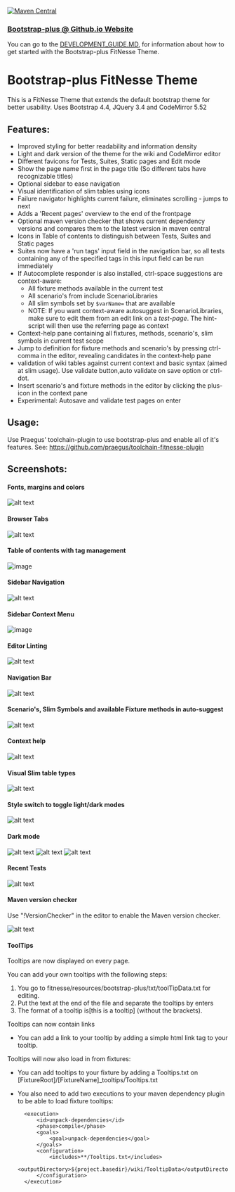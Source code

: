  [![Maven Central](https://img.shields.io/maven-central/v/nl.praegus/fitnesse-bootstrap-plus-theme.svg?maxAge=21600)](https://mvnrepository.com/artifact/com.github.tcnh/fitnesse-bootstrap-plus-theme)
 
### [Bootstrap-plus @ Github.io Website](https://praegus.github.io/fitnesse-bootstrap-plus-theme/)

You can go to the [DEVELOPMENT_GUIDE.MD](./DEVELOPMENT_GUIDE.MD), for information about how to get started with the Bootstrap-plus FitNesse Theme.

# Bootstrap-plus FitNesse Theme
This is a FitNesse Theme that extends the default bootstrap theme for better usability.
Uses Bootstrap 4.4, JQuery 3.4 and CodeMirror 5.52

## Features:
* Improved styling for better readability and information density
* Light and dark version of the theme for the wiki and CodeMirror editor
* Different favicons for Tests, Suites, Static pages and Edit mode
* Show the page name first in the page title (So different tabs have recognizable titles)
* Optional sidebar to ease navigation
* Visual identification of slim tables using icons
* Failure navigator highlights current failure, eliminates scrolling - jumps to next
* Adds a 'Recent pages' overview to the end of the frontpage
* Optional maven version checker that shows current dependency versions and compares them to the latest version in maven central
* Icons in Table of contents to distinguish between Tests, Suites and Static pages
* Suites now have a 'run tags' input field in the navigation bar, so all tests containing any of the specified tags in this input field can be run immediately
* If Autocomplete responder is also installed, ctrl-space suggestions are context-aware:
  * All fixture methods available in the current test
  * All scenario's from include ScenarioLibraries
  * All slim symbols set by `$varName=` that are available
  * NOTE: If you want context-aware autosuggest in ScenarioLibraries, make sure to edit them from an edit link on a *test-page*. The hint-script will then use the referring page as context
* Context-help pane containing all fixtures, methods, scenario's, slim symbols in current test scope
* Jump to definition for fixture methods and scenario's by pressing ctrl-comma in the editor, revealing candidates in the context-help pane
* validation of wiki tables against current context and basic syntax (aimed at slim usage). Use validate button,auto validate on save option or ctrl-dot.
* Insert scenario's and fixture methods in the editor by clicking the plus-icon in the context pane
* Experimental: Autosave and validate test pages on enter

## Usage:
Use Praegus' toolchain-plugin to use bootstrap-plus and enable all of it's features.
See: https://github.com/praegus/toolchain-fitnesse-plugin

## Screenshots:

#### Fonts, margins and colors
![alt text](https://github.com/tcnh/binstore/raw/master/styling.png "Overall styling")

#### Browser Tabs
![alt text](https://github.com/tcnh/binstore/raw/master/tabs.png "Tab bar")

#### Table of contents with tag management
![image](https://user-images.githubusercontent.com/2232710/78379015-0ecb2e00-75d2-11ea-8e1e-c46c1b3a6683.png)

#### Sidebar Navigation
![alt text](https://github.com/tcnh/binstore/raw/master/sidebar_nav.png "Sidebar")

#### Sidebar Context Menu
![image](https://user-images.githubusercontent.com/2232710/78378675-9bc1b780-75d1-11ea-91ac-22f7929a643a.png)

#### Editor Linting
![alt text](https://github.com/tcnh/binstore/raw/master/linting.png "Editor linting")

#### Navigation Bar
![alt text](https://github.com/tcnh/binstore/raw/master/navbar.png "Navigation bar for suites")

#### Scenario's, Slim Symbols and available Fixture methods in auto-suggest
![alt text](https://github.com/tcnh/binstore/raw/master/suggest.png "Auto suggest contains scenario's")

#### Context help
![alt text](https://github.com/tcnh/binstore/raw/master/context-help.png "Context help panel")

#### Visual Slim table types
![alt text](https://github.com/tcnh/binstore/raw/master/table_identification.png "Table icons")


#### Style switch to toggle light/dark modes
![alt text](https://github.com/tcnh/binstore/raw/master/style-switch.png "Light/dark mode toggle")

#### Dark mode
![alt text](https://github.com/tcnh/binstore/raw/master/darkmode_1.png "Dark theme")
![alt text](https://github.com/tcnh/binstore/raw/master/dark_editor.PNG "Dark editor")
![alt text](https://github.com/tcnh/binstore/raw/master/darkmode_result.PNG "Test results in dark mode")

#### Recent Tests
![alt text](https://github.com/tcnh/binstore/raw/master/recent_pages.png "Recent test pages")

#### Maven version checker
Use "!VersionChecker" in the editor to enable the Maven version checker.

![alt text](https://github.com/tcnh/binstore/raw/master/macen_versioncheck.png "Maven dependency versions")

#### ToolTips
Tooltips are now displayed on every page.

You can add your own tooltips with the following steps:
1. You go to fitnesse/resources/bootstrap-plus/txt/toolTipData.txt for editing.
2. Put the text at the end of the file and separate the tooltips by enters
3. The format of a tooltip is[this is a tooltip] (without the brackets).

Tooltips can now contain links
* You can add a link to your tooltip by adding a simple html link tag to your tooltip.

Tooltips will now also load in from fixtures:

* You can add tooltips to your fixture by adding a Tooltips.txt on [FixtureRoot]/[FixtureName]_tooltips/Tooltips.txt
* You also need to add two executions to your maven dependency plugin to be able to load fixture tooltips:

        <execution>
            <id>unpack-dependencies</id>
            <phase>compile</phase>
            <goals>
                <goal>unpack-dependencies</goal>
            </goals>
            <configuration>
                <includes>**/Tooltips.txt</includes>
                <outputDirectory>${project.basedir}/wiki/TooltipData</outputDirectory>
            </configuration>
        </execution>
             